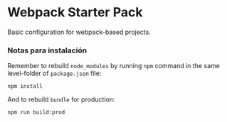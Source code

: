# Webpack Starter Pack

Basic configuration for webpack-based projects.

### Notas para instalación

Remember to rebuild `node_modules` by running `npm` command in the same level-folder of `package.json` file:
```
npm install
```

And to rebuild `bundle` for production:
```
npm run build:prod
```
